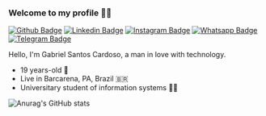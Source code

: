 ### Welcome to my profile 🙋‍♂️

[![Github Badge](https://img.shields.io/badge/GitHub-100000?style=for-the-badge&logo=github&logoColor=white)](https://github.com/eng-gabrielscardoso)
[![Linkedin Badge](https://img.shields.io/badge/LinkedIn-0077B5?style=for-the-badge&logo=linkedin&logoColor=white)](https://www.linkedin.com/in/eng-gabrielscardoso/)
[![Instagram Badge](https://img.shields.io/badge/Instagram-E4405F?style=for-the-badge&logo=instagram&logoColor=white)](https://instagram.com/eng.gabrielscardoso)
[![Whatsapp Badge](https://img.shields.io/badge/WhatsApp-25D366?style=for-the-badge&logo=whatsapp&logoColor=white)](https://wa.me/message/MIMKTQZXE6ABL1)
[![Telegram Badge](https://img.shields.io/badge/Telegram-2CA5E0?style=for-the-badge&logo=telegram&logoColor=white)](https://t.me/gabrielscardoso)

Hello, I'm Gabriel Santos Cardoso, a man in love with technology.

* 19 years-old 🎂
* Live in Barcarena, PA, Brazil 🇧🇷
* Universitary student of information systems 👨‍💻

![Anurag's GitHub stats](https://github-readme-stats.vercel.app/api?username=eng-gabrielscardoso&show_icons=true&theme=onedark)

